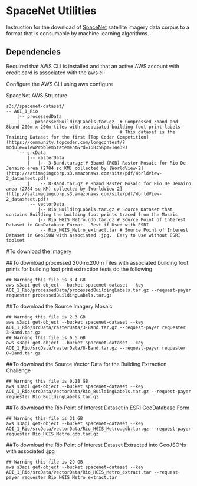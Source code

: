 # SpaceNet Utilities

Instruction for the download of [SpaceNet](https://aws.amazon.com/public-data-sets/spacenet/) satellite imagery data corpus to a format that is consumable by machine learning algorithms.
 
 

## Dependencies
Required that AWS CLI is installed and that an active AWS account with credit card is associated with the aws cli

Configure the AWS CLI using aws configure

SpaceNet AWS Structure
```
s3://spacenet-dataset/
-- AOI_1_Rio
    |-- processedData
    |   -- processedBuildingLabels.tar.gz  # Compressed 3band and 8band 200m x 200m tiles with associated building foot print labels
                                           # This dataset is the Training Dataset for the first [Top Coder Competition](https://community.topcoder.com/longcontest/?module=ViewProblemStatement&rd=16835&pm=14439)
    `-- srcData
        |-- rasterData
        |   |-- 3-Band.tar.gz # 3band (RGB) Raster Mosaic for Rio De Jenairo area (2784 sq KM) collected by [WorldView-2](http://satimagingcorp.s3.amazonaws.com/site/pdf/WorldView-2_datasheet.pdf)
        |    -- 8-Band.tar.gz # 8band Raster Mosaic for Rio De Jenairo area (2784 sq KM) collected by [WorldView-2](http://satimagingcorp.s3.amazonaws.com/site/pdf/WorldView-2_datasheet.pdf)
         -- vectorData
            |-- Rio_BuildingLabels.tar.gz # Source Dataset that contains Building the building foot prints traced from the Mosaic
            |-- Rio_HGIS_Metro.gdb.tar.gz # Source Point of Interest Dataset in GeoDatabase Format.  Best if Used with ESRI
             -- Rio_HGIS_Metro_extract.tar # Source Point of Interest Dataset in GeoJSON with associated .jpg.  Easy to Use without ESRI toolset
```

#To download the Imagery

##To download processed 200mx200m Tiles with associated building foot prints for building foot print extraction tests do the following
```
## Warning this file is 3.4 GB
aws s3api get-object --bucket spacenet-dataset --key AOI_1_Rio/processedData/processedBuildingLabels.tar.gz --request-payer requester processedBuildingLabels.tar.gz
```


##To download the Source Imagery Mosaic
```
## Warning this file is 2.3 GB
aws s3api get-object --bucket spacenet-dataset --key AOI_1_Rio/srcData/rasterData/3-Band.tar.gz --request-payer requester 3-Band.tar.gz
## Warning this file is 6.5 GB
aws s3api get-object --bucket spacenet-dataset --key AOI_1_Rio/srcData/rasterData/8-Band.tar.gz --request-payer requester 8-Band.tar.gz
```

##To download the Source Vector Data for the Building Extraction Challenge
```
## Warning this file is 0.18 GB
aws s3api get-object --bucket spacenet-dataset --key AOI_1_Rio/srcData/vectorData/Rio_BuildingLabels.tar.gz --request-payer requester Rio_BuildingLabels.tar.gz

```

##To download the Rio Point of Interest Dataset in ESRI GeoDatabase Form
```
## Warning this file is 31 GB
aws s3api get-object --bucket spacenet-dataset --key AOI_1_Rio/srcData/vectorData/Rio_HGIS_Metro.gdb.tar.gz --request-payer requester Rio_HGIS_Metro.gdb.tar.gz

```

##To download the Rio Point of Interest Dataset Extracted into GeoJSONs with associated .jpg
```
## Warning this file is 29 GB
aws s3api get-object --bucket spacenet-dataset --key AOI_1_Rio/srcData/vectorData/Rio_HGIS_Metro_extract.tar --request-payer requester Rio_HGIS_Metro_extract.tar

```



